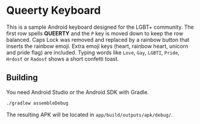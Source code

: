 # Queerty Keyboard

This is a sample Android keyboard designed for the LGBT+ community. The first row spells **QUEERTY** and the `P` key is moved down to keep the row balanced. Caps Lock was removed and replaced by a rainbow button that inserts the rainbow emoji. Extra emoji keys (heart, rainbow heart, unicorn and pride flag) are included. Typing words like `Love`, `Gay`, `LGBTI`, `Pride`, `Hrdosť` or `Radosť` shows a short confetti toast.

## Building

You need Android Studio or the Android SDK with Gradle.

```bash
./gradlew assembleDebug
```

The resulting APK will be located in `app/build/outputs/apk/debug/`.
